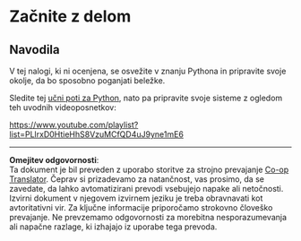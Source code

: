 <!--
CO_OP_TRANSLATOR_METADATA:
{
  "original_hash": "4c4698044bb8af52cfb6388a4ee0e53b",
  "translation_date": "2025-09-05T12:50:34+00:00",
  "source_file": "1-Introduction/1-intro-to-ML/assignment.md",
  "language_code": "sl"
}
-->
# Začnite z delom

## Navodila

V tej nalogi, ki ni ocenjena, se osvežite v znanju Pythona in pripravite svoje okolje, da bo sposobno poganjati beležke.

Sledite tej [učni poti za Python](https://docs.microsoft.com/learn/paths/python-language/?WT.mc_id=academic-77952-leestott), nato pa pripravite svoje sisteme z ogledom teh uvodnih videoposnetkov:

https://www.youtube.com/playlist?list=PLlrxD0HtieHhS8VzuMCfQD4uJ9yne1mE6

---

**Omejitev odgovornosti**:  
Ta dokument je bil preveden z uporabo storitve za strojno prevajanje [Co-op Translator](https://github.com/Azure/co-op-translator). Čeprav si prizadevamo za natančnost, vas prosimo, da se zavedate, da lahko avtomatizirani prevodi vsebujejo napake ali netočnosti. Izvirni dokument v njegovem izvirnem jeziku je treba obravnavati kot avtoritativni vir. Za ključne informacije priporočamo strokovno človeško prevajanje. Ne prevzemamo odgovornosti za morebitna nesporazumevanja ali napačne razlage, ki izhajajo iz uporabe tega prevoda.